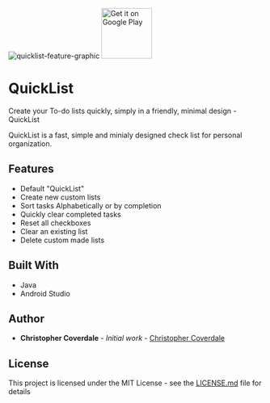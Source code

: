 ![quicklist-feature-graphic](https://cloud.githubusercontent.com/assets/18324680/21578754/227e98f8-cf84-11e6-869c-ee72e008426b.png)
<a href='https://play.google.com/store/apps/details?id=com.QuickList.christophercoverdale.QuickList&pcampaignid=MKT-Other-global-all-co-prtnr-py-PartBadge-Mar2515-1'><img alt='Get it on Google Play' src='https://play.google.com/intl/en_gb/badges/images/generic/en_badge_web_generic.png' height='100'/></a>

# QuickList

Create your To-do lists quickly, simply in a friendly, minimal design - QuickList

QuickList is a fast, simple and minialy designed check list for personal organization.

## Features
* Default "QuickList"
* Create new custom lists
* Sort tasks Alphabetically or by completion
* Quickly clear completed tasks 
* Reset all checkboxes
* Clear an existing list
* Delete custom made lists

## Built With

* Java
* Android Studio

## Author

* **Christopher Coverdale** - *Initial work* - [Christopher Coverdale](https://github.com/ccdle12)

## License

This project is licensed under the MIT License - see the [LICENSE.md](LICENSE.md) file for details

